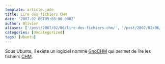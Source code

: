 ```yaml
---
template: article.jade
title: Lire des fichiers CHM
date: '2007-02-06T09:08:00.000Z'
author: Olivier
aliases: ['/post/2007/02/06/lire-des-fichiers-chm/', '/post/2007/02/06/lire-des-fichiers-chm/']
categories: [Uncategorized]
tags: [Ubuntu]
---
```


<p>Sous Ubuntu, il existe un logiciel nommé <a href="http://gnochm.sourceforge.net">GnoCHM</a> qui permet de lire les fichiers <a href="http://fr.wikipedia.org/wiki/Liste_d%27extensions_de_fichiers#Extensions_courantes"> CHM</a>.</p>